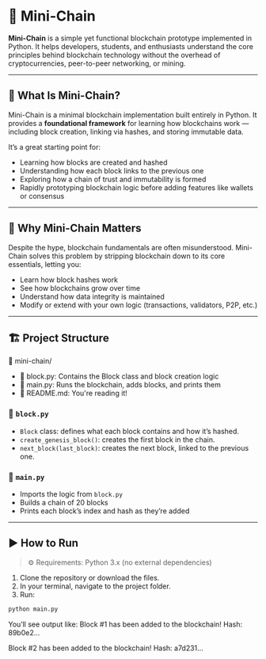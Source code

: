 # 🔗 Mini-Chain

**Mini-Chain** is a simple yet functional blockchain prototype implemented in Python. It helps developers, students, and enthusiasts understand the core principles behind blockchain technology without the overhead of cryptocurrencies, peer-to-peer networking, or mining.

---

## 🚀 What Is Mini-Chain?

Mini-Chain is a minimal blockchain implementation built entirely in Python. It provides a **foundational framework** for learning how blockchains work — including block creation, linking via hashes, and storing immutable data. 

It’s a great starting point for:

- Learning how blocks are created and hashed
- Understanding how each block links to the previous one
- Exploring how a chain of trust and immutability is formed
- Rapidly prototyping blockchain logic before adding features like wallets or consensus

---

## 🧠 Why Mini-Chain Matters

Despite the hype, blockchain fundamentals are often misunderstood. Mini-Chain solves this problem by stripping blockchain down to its core essentials, letting you:

- Learn how block hashes work
- See how blockchains grow over time
- Understand how data integrity is maintained
- Modify or extend with your own logic (transactions, validators, P2P, etc.)

---

## 🏗️ Project Structure

📁 mini-chain/
- 🐍 block.py: Contains the Block class and block creation logic
- 🐍 main.py: Runs the blockchain, adds blocks, and prints them
- 📄 README.md: You're reading it!


### 🧱 `block.py`

- `Block` class: defines what each block contains and how it’s hashed.
- `create_genesis_block()`: creates the first block in the chain.
- `next_block(last_block)`: creates the next block, linked to the previous one.

### 🧪 `main.py`

- Imports the logic from `block.py`
- Builds a chain of 20 blocks
- Prints each block’s index and hash as they’re added

---

## ▶️ How to Run

> ⚙️ Requirements: Python 3.x (no external dependencies)

1. Clone the repository or download the files.
2. In your terminal, navigate to the project folder.
3. Run:

```bash
python main.py
```

You’ll see output like:
Block #1 has been added to the blockchain!
Hash: 89b0e2...

Block #2 has been added to the blockchain!
Hash: a7d231...
